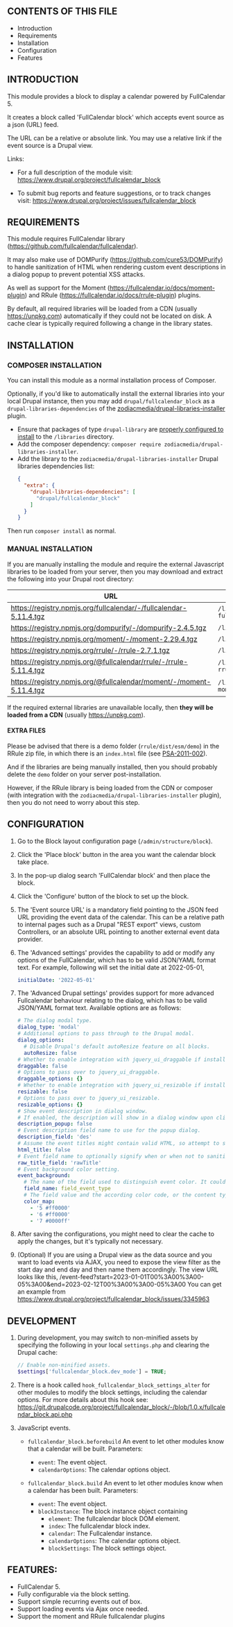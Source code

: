 CONTENTS OF THIS FILE
---------------------

* Introduction
* Requirements
* Installation
* Configuration
* Features


INTRODUCTION
------------

This module provides a block to display a calendar powered by FullCalendar 5.

It creates a block called 'FullCalendar block' which accepts event source as a json (URL) feed.

The URL can be a relative or absolute link. You may use a relative link if the event source is a Drupal view.

Links:
* For a full description of the module visit:
  https://www.drupal.org/project/fullcalendar_block

* To submit bug reports and feature suggestions, or to track changes visit:
  https://www.drupal.org/project/issues/fullcalendar_block

REQUIREMENTS
------------

This module requires FullCalendar library (https://github.com/fullcalendar/fullcalendar).

It may also make use of DOMPurify (https://github.com/cure53/DOMPurify) to handle sanitization of HTML when rendering
custom event descriptions in a dialog popup to prevent potential XSS attacks.

As well as support for the Moment (https://fullcalendar.io/docs/moment-plugin) and RRule (https://fullcalendar.io/docs/rrule-plugin) plugins.

By default, all required libraries will be loaded from a CDN (usually https://unpkg.com) automatically if they could not
be located on disk. A cache clear is typically required following a change in the library states.

INSTALLATION
------------

### COMPOSER INSTALLATION

  You can install this module as a normal installation process of Composer.

  Optionally, if you'd like to automatically install the external libraries into your local Drupal instance, then you may add `drupal/fullcalendar_block` as a `drupal-libraries-dependencies` of the [zodiacmedia/drupal-libraries-installer](https://github.com/zodiacmedia/drupal-libraries-installer#installing-libraries-declared-by-other-packages) plugin.
  * Ensure that packages of type `drupal-library` are [properly configured to install](https://www.drupal.org/docs/develop/using-composer/using-composer-to-install-drupal-and-manage-dependencies#s-define-the-directories-to-which-drupal-projects-should-be-downloaded) to the `/libraries` directory.
  * Add the composer dependency: `composer require zodiacmedia/drupal-libraries-installer`.
  * Add the library to the `zodiacmedia/drupal-libraries-installer` Drupal libraries dependencies list:
    ```json
    {
      "extra": {
        "drupal-libraries-dependencies": [
          "drupal/fullcalendar_block"
        ]
      }
    }
    ```

Then run `composer install` as normal.

### MANUAL INSTALLATION

If you are manually installing the module and require the external Javascript libraries to be loaded from your server,
then you may download and extract the following into your Drupal root directory:

| URL                                                                 | Destination                      |
|---------------------------------------------------------------------|----------------------------------|
| https://registry.npmjs.org/fullcalendar/-/fullcalendar-5.11.4.tgz   | `/libraries/drupal-fullcalendar` |
| https://registry.npmjs.org/dompurify/-/dompurify-2.4.5.tgz          | `/libraries/DOMPurify`           |
| https://registry.npmjs.org/moment/-/moment-2.29.4.tgz               | `/libraries/moment`              |
| https://registry.npmjs.org/rrule/-/rrule-2.7.1.tgz                  | `/libraries/rrule`               |
| https://registry.npmjs.org/@fullcalendar/rrule/-/rrule-5.11.4.tgz   | `/libraries/fullcalendar-rrule`  |
| https://registry.npmjs.org/@fullcalendar/moment/-/moment-5.11.4.tgz | `/libraries/fullcalendar-moment` |

If the required external libraries are unavailable locally, then **they will be loaded from a CDN** (usually https://unpkg.com).

#### EXTRA FILES

Please be advised that there is a demo folder (`rrule/dist/esm/demo`) in the RRule zip file, in which there is an
`index.html` file (see [PSA-2011-002](https://www.drupal.org/node/1189632)).

And if the libraries are being manually installed, then you should probably delete the `demo` folder on your server
post-installation.

However, if the RRule library is being loaded from the CDN or composer (with integration with the
`zodiacmedia/drupal-libraries-installer` plugin), then you do not need to worry about this step.

CONFIGURATION
-------------

1. Go to the Block layout configuration page (`/admin/structure/block`).
2. Click the 'Place block' button in the area you want the calendar block take place.
3. In the pop-up dialog search 'FullCalendar block' and then place the block.
4. Click the 'Configure' button of the block to set up the block.
5. The 'Event source URL' is a mandatory field pointing to the JSON feed URL providing the event data of the calendar.
   This can be a relative path to internal pages such as a Drupal "REST export" views, custom Controllers, or an
   absolute URL pointing to another external event data provider.
6. The 'Advanced settings' provides the capability to add or modify any options of the FullCalendar, which has to be valid JSON/YAML format text. For example, following will set the initial date at 2022-05-01,

   ```yaml
   initialDate: '2022-05-01'
   ```

7. The 'Advanced Drupal settings' provides support for more advanced Fullcalendar behaviour relating to the dialog, which has to be valid JSON/YAML format text. Available options are as follows:
   ```yaml
   # The dialog modal type.
   dialog_type: 'modal'
   # Additional options to pass through to the Drupal modal.
   dialog_options:
     # Disable Drupal's default autoResize feature on all blocks.
     autoResize: false
   # Whether to enable integration with jquery_ui_draggable if installed.
   draggable: false
   # Options to pass over to jquery_ui_draggable.
   draggable_options: {}
   # Whether to enable integration with jquery_ui_resizable if installed.
   resizable: false
   # Options to pass over to jquery_ui_resizable.
   resizable_options: {}
   # Show event description in dialog window.
   # If enabled, the description will show in a dialog window upon clicking the event.
   description_popup: false
   # Event description field name to use for the popup dialog.
   description_field: 'des'
   # Assume the event titles might contain valid HTML, so attempt to strip out the tags.
   html_title: false
   # Event field name to optionally signify when or when not to sanitize an event title.
   raw_title_field: 'rawTitle'
   # Event background color setting.
   event_background:
     # The name of the field used to distinguish event color. It could be the content type.
     field_name: field_event_type
     # The field value and the according color code, or the content type id.
     color_map:
       - '5 #ff0000'
       - '6 #ff0000'
       - '7 #0000ff'
   ```

8. After saving the configurations, you might need to clear the cache to apply the changes, but it's typically not
   necessary.

9. (Optional) If you are using a Drupal view as the data source and you want to load events via AJAX, you need to expose the view filter as the start day and end day and then name them accordingly. The view URL looks like this,
/event-feed?start=2023-01-01T00%3A00%3A00-05%3A00&end=2023-02-12T00%3A00%3A00-05%3A00
You can get an example from
https://www.drupal.org/project/fullcalendar_block/issues/3345963


DEVELOPMENT
-------------
1. During development, you may switch to non-minified assets by specifying the following in your local
   `settings.php` and clearing the Drupal cache:

    ```php
    // Enable non-minified assets.
    $settings['fullcalendar_block.dev_mode'] = TRUE;
    ```

2. There is a hook called `hook_fullcalendar_block_settings_alter` for other modules to modify the block settings,
   including the calendar options. For more details about this hook see:
   https://git.drupalcode.org/project/fullcalendar_block/-/blob/1.0.x/fullcalendar_block.api.php

3. JavaScript events.
   - `fullcalendar_block.beforebuild`
     An event to let other modules know that a calendar will be built.
     Parameters:
     - `event`: The event object.
     - `calendarOptions`: The calendar options object.

   - `fullcalendar_block.build`
     An event to let other modules know when a calendar has been built.
     Parameters:
     - `event`: The event object.
     - `blockInstance`: The block instance object containing
       - `element`: The fullcalendar block DOM element.
       - `index`: The fullcalendar block index.
       - `calendar`: The Fullcalendar instance.
       - `calendarOptions`: The calendar options object.
       - `blockSettings`: The block settings object.

FEATURES:
-------------
* FullCalendar 5.
* Fully configurable via the block setting.
* Support simple recurring events out of box.
* Support loading events via Ajax once needed.
* Support the moment and RRule fullcalendar plugins
